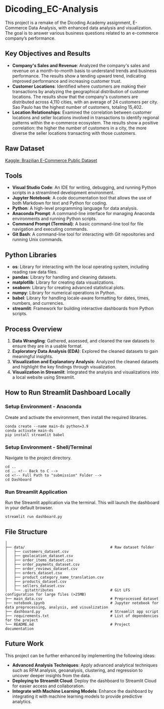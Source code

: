 # Dicoding_EC-Analysis
This project is a remake of the Dicoding Academy assignment, E-Commerce Data Analysis, with enhanced data analysis and visualization. The goal is to answer various business questions related to an e-commerce company’s performance.

## Key Objectives and Results
- **Company's Sales and Revenue**: Analyzed the company's sales and revenue on a month-to-month basis to understand trends and business performance. The results show a tending upward trend, indicating improved performance and increasing customer trust.
- **Customer Locations**: Identified where customers are making their transactions by analyzing the geographical distribution of customer locations. The results show that the company's customers are distributed across 4,110 cities, with an average of 24 customers per city. Sao Paulo has the highest number of customers, totaling 15,402.
- **Location Relationships**: Examined the correlation between customer locations and seller locations involved in transactions to identify regional patterns within the e-commerce ecosystem. The results show a positive correlation: the higher the number of customers in a city, the more diverse the seller locations transacting with those customers.

## Raw Dataset
[Kaggle: Brazilian E-Commerce Public Dataset](https://www.kaggle.com/datasets/olistbr/brazilian-ecommerce)

## Tools
- **Visual Studio Code**: An IDE for writing, debugging, and running Python scripts in a streamlined development environment.
- **Jupyter Notebook**: A code documentation tool that allows the use of both Markdown for text and Python for coding.
- **Python**: A high-level programming language for data analysis.
- **Anaconda Prompt**: A command-line interface for managing Anaconda environments and running Python scripts.
- **Command Prompt (Terminal)**: A basic command-line tool for file navigation and executing commands.
- **Git Bash**: A command-line tool for interacting with Git repositories and running Unix commands.

## Python Libraries
- **os**: Library for interacting with the local operating system, including reading raw data files.
- **pandas**: Library for handling and cleaning datasets.
- **matplotlib**: Library for creating data visualizations.
- **seaborn**: Library for creating advanced statistical plots.
- **numpy**: Library for numerical operations in Python.
- **babel**: Library for handling locale-aware formatting for dates, times, numbers, and currencies.
- **streamlit**: Framework for building interactive dashboards from Python scripts.

## Process Overview
1. **Data Wrangling**: Gathered, assessed, and cleaned the raw datasets to ensure they are in a usable format.
2. **Exploratory Data Analysis (EDA)**: Explored the cleaned datasets to gain meaningful insights.
3. **Visualization and Explanatory Analysis**: Analyzed the cleaned datasets and highlight the key findings through visualization.
4. **Visualization in Streamlit**: Integrated the analysis and visualizations into a local website using Streamlit.

## How to Run Streamlit Dashboard Locally
### Setup Environment - Anaconda
Create and activate the environment, then install the required libraries.

```
conda create --name main-ds python=3.9
conda activate main-ds
pip install streamlit babel
```
### Setup Environment - Shell/Terminal
Navigate to the project directory.
```
cd ..
cd .. <!-- Back to C -->
cd <!-- Full Path to "submission" Folder -->
cd Dashboard
```
### Run Streamlit Application
Run the Streamlit application via the terminal. This will launch the dashboard in your default browser.
```
streamlit run dashboard.py
```

## File Structure
```
│  
├── data/                                       # Raw dataset folder  
│   ├── customers_dataset.csv
│   ├── geolocation_dataset.csv
│   ├── order_items_dataset.csv
│   ├── order_payments_dataset.csv
│   ├── order_reviews_dataset.csv
│   ├── orders_dataset.csv
│   ├── product_category_name_translation.csv
│   ├── products_dataset.csv
│   ├── sellers_dataset.csv
│   └── .gitattributes                          # Git LFS configuration for large files (>25MB)
├── main_data.csv                               # Preprocessed dataset
├── notebook.ipynb                              # Jupyter notebook for data preprocessing, analysis, and visualization
├── dashboard.py                                # Streamlit app script
├── requirements.txt                            # List of dependencies for the project
└── README.md                                   # Project documentation
```

## Future Work
This project can be further enhanced by implementing the following ideas:
- **Advanced Analysis Techniques**: Apply advanced analytical techniques such as RFM analysis, geoanalysis, clustering, and regression to uncover deeper insights from the data.
- **Deploying to Streamlit Cloud**: Deploy the dashboard to Streamlit Cloud for easier access and collaboration.
- **Integrate with Machine Learning Models**: Enhance the dashboard by integrating it with machine learning models to provide predictive analytics.
